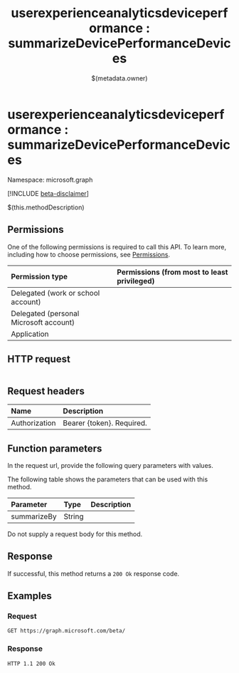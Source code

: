 ﻿---
title: "userexperienceanalyticsdeviceperformance : summarizeDevicePerformanceDevices"
description: ""
localization_priority: Normal
author: "$(metadata.owner)"
ms.prod: "microsoft-identity-platform"
doc_type: "apiPageType"
---

# userexperienceanalyticsdeviceperformance : summarizeDevicePerformanceDevices

Namespace: microsoft.graph

[!INCLUDE [beta-disclaimer](../../includes/beta-disclaimer.md)]

$(this.methodDescription)

## Permissions

One of the following permissions is required to call this API. To learn more, including how to choose permissions, see [Permissions](/graph/permissions-reference).

| Permission type                        | Permissions (from most to least privileged) |
| :------------------------------------- | :------------------------------------------ |
| Delegated (work or school account)     |                                             |
| Delegated (personal Microsoft account) |                                             |
| Application                            |                                             |

## HTTP request

<!-- {
  "blockType": "ignored"
}
-->

```http

```

## Request headers

| Name          | Description               |
| :------------ | :------------------------ |
| Authorization | Bearer {token}. Required. |

## Function parameters

In the request url, provide the following query parameters with values.

The following table shows the parameters that can be used with this method.

| Parameter   | Type   | Description |
| :---------- | :----- | :---------- |
| summarizeBy | String |             |

Do not supply a request body for this method.

## Response

If successful, this method returns a `200 Ok` response code.

## Examples

### Request

<!-- {
  "blockType": "request",
  "name": "userexperienceanalyticsdeviceperformance_summarizedeviceperformancedevices"
}
-->

```http
GET https://graph.microsoft.com/beta/

```

### Response

<!-- {
  "blockType": "response",
  "truncated": true,
  "@odata.type": "$(this.ReturnTypeFullName)"
}
-->

```http
HTTP 1.1 200 Ok

```